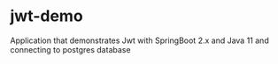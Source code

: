 # jwt-demo
Application that demonstrates Jwt with SpringBoot 2.x and Java 11 and connecting to postgres database
